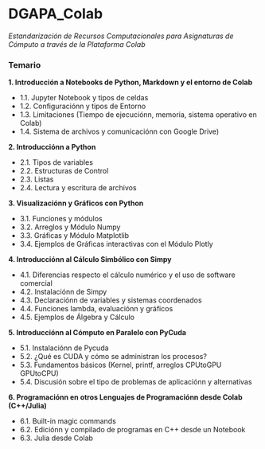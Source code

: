 # DGAPA_Colab


*Estandarización de Recursos Computacionales para Asignaturas
de Cómputo a través de la Plataforma Colab*


### Temario
**1. Introducción a Notebooks de Python, Markdown y el entorno de Colab**
* 1.1. Jupyter Notebook y tipos de celdas
* 1.2. Configuraciónn y tipos de Entorno
* 1.3. Limitaciones (Tiempo de ejecuciónn, memoria, sistema operativo en Colab)
* 1.4. Sistema de archivos y comunicaciónn con Google Drive)

**2. Introducciónn a Python**
* 2.1. Tipos de variables 
* 2.2. Estructuras de Control 
* 2.3. Listas 
* 2.4. Lectura y escritura de archivos

**3. Visualizaciónn y Gráficos con Python**
* 3.1. Funciones y módulos
* 3.2. Arreglos y Módulo Numpy 
* 3.3. Gráficas y Módulo Matplotlib
* 3.4. Ejemplos de Gráficas interactivas con el Módulo Plotly

**4. Introducciónn al Cálculo Simbólico con Simpy**
* 4.1. Diferencias respecto el cálculo numérico y el uso de software comercial
* 4.2. Instalaciónn de Simpy 
* 4.3. Declaraciónn de variables y sistemas coordenados
* 4.4. Funciones lambda, evaluaciónn y gráficos
* 4.5. Ejemplos de  Álgebra y Cálculo

**5. Introducciónn al Cómputo en Paralelo con PyCuda**
* 5.1. Instalaciónn de Pycuda
* 5.2. ¿Qué es CUDA y cómo se administran los procesos?
* 5.3. Fundamentos básicos (Kernel, printf, arreglos CPUtoGPU GPUtoCPU)
* 5.4. Discusión sobre el tipo de problemas de aplicaciónn y alternativas

**6. Programaciónn en otros Lenguajes de Programaciónn desde Colab (C++/Julia)**
* 6.1. Built-in magic commands 
* 6.2. Ediciónn y compilado de programas en C++ desde un Notebook
* 6.3. Julia desde Colab 
